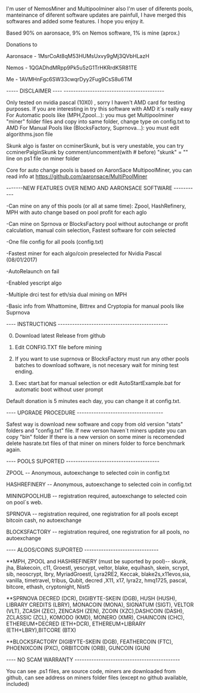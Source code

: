 ﻿I'm user of NemosMiner and Multipoolminer also I'm user of diferents pools, manteinance of diferent software updates are painfull,  I have merged this softwares and added some features. I hope you enjoy it.


Based 90% on aaronsace, 9% on Nemos software, 1% is mine (aprox.)

Donations to

Aaronsace - 1MsrCoAt8qM53HUMsUxvy9gMj3QVbHLazH

Nemos - 1QGADhdMRpp9Pk5u5zG1TrHKRrdK5R81TE

Me - 1AVMHnFgc6SW33cwqrDyy2Fug9CsS8u6TM



----- DISCLAIMER ---- ------------------------------------------

Only tested on nvidia pascal (10X0) , sorry I haven't AMD card for testing purposes.
If you are interesting in try this software with AMD it´s really easy
	For Automatic pools like (MPH,Zpool...): you mus get Multipoolminer "miner" folder files and copy into same folder, change type on config.txt to AMD
	For Manual Pools like (BlocksFactory, Suprnova...): you must edit algorithms.json file


Skunk algo is faster on ccminerSkunk, but is very unestable, you can try ccminerPalginSkunk by comment/uncomment(with # before)  "skunk" = "" line on ps1 file on miner folder

Core for auto change pools is based on AaronSace MultipoolMiner, you can read info at https://github.com/aaronsace/MultiPoolMiner


-------NEW FEATURES OVER NEMO AND AARONSACE SOFTWARE -----------

-Can mine on any of this pools (or all at same time): Zpool, HashRefinery, MPH with auto change based on pool profit for each aglo

-Can mine on Sprnova or BlocksFactory pool without autochange or profit calculation, manual coin selection, Fastest software for coin selected

-One file config for all pools (config.txt)

-Fastest miner for each algo/coin preselected for Nvidia Pascal (08/01/2017)

-AutoRelaunch on fail

-Enabled yescript algo

-Multiple drci test for eth/sia dual mining on MPH

-Basic info from Whattomine, Bittrex and Cryptopia for manual pools like Suprnova



---- INSTRUCTIONS ----------------------------------------------

0. Download latest Release from github

1. Edit CONFIG.TXT file before mining

2. If you want to use suprnova or BlocksFactory must run any other pools batches to download software, is not necesary wait for mining test ending.

3. Exec start.bat for manual selection or edit AutoStartExample.bat for automatic boot without user prompt


Default donation is 5 minutes each day, you can change it at config.txt.


---- UPGRADE PROCEDURE ------------------------------------

Safest way is download new software and copy from old version "stats" folders and "config.txt" file.
If new verson haven´t miners update you can copy "bin" folder
If there is a new version on some miner is recomended delete hasrate.txt files of that miner on miners folder to force benchmark again.


---- POOLS SUPORTED ---------------------------------------

ZPOOL -- Anonymous, autoexchange to selected coin in config.txt

HASHREFINERY -- Anonymous, autoexchange to selected coin in config.txt

MININGPOOLHUB -- registration required, autoexchange to selected coin on pool´s web.

SPRNOVA -- registration required, one registration for all pools except bitcoin cash, no autoexchange

BLOCKSFACTORY -- registration required, one registration for all pools, no autoexchange



---- ALGOS/COINS SUPORTED -------------------------------

**MPH, ZPOOL and HASHREFINERY (must be suported by pool)--
	skunk, jha, Blakecoin, c11, Groestl, yescrypt, veltor, blake, equihash, skein, scrypt, sib, neoscrypt, lbry, MyriadGroestl, Lyra2RE2, 
	Keccak, blake2s,x11evos,sia, vanilla, timetravel, tribus, Qubit, decred ,X11, x17, lyra2z, hmq1725, pascal, bitcore, ethash, 
	cryptonight, Nist5

**SPRNOVA
	DECRED (DCR), DIGIBYTE-SKEIN (DGB), HUSH (HUSH), LIBRARY CREDITS (LBRY), MONACOIN (MONA), SIGNATUM (SIGT), VELTOR (VLT), ZCASH (ZEC),
	ZENCASH (ZEN), ZCOIN (XZC),DASHCOIN (DASH), ZCLASSIC (ZCL), KOMODO (KMD), MONERO (XMR), CHAINCOIN (CHC), ETHEREUM+DECRED (ETH+DCR),
	ETHEREUM+LIBRARY (ETH+LBRY),BITCORE (BTX)


**BLOCKSFACTORY
	DIGIBYTE-SKEIN (DGB), FEATHERCOIN (FTC), PHOENIXCOIN (PXC), ORBITCOIN (ORB), GUNCOIN (GUN)
	

---- NO SCAM WARRANTY --------------------------------------------

You can see .ps1 files, are source code, miners are downloaded from github, can see address on miners folder files (except no github available, included)








